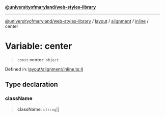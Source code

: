 [**@universityofmaryland/web-styles-library**](../../../../../../README.md)

***

[@universityofmaryland/web-styles-library](../../../../../../README.md) / [layout](../../../../../README.md) / [alignment](../../../README.md) / [inline](../README.md) / center

# Variable: center

> `const` **center**: `object`

Defined in: [layout/alignment/inline.ts:4](https://github.com/UMD-Digital/design-system/blob/7fa144f196ef5f0ef2b372670136735f5a5c9236/packages/styles/source/layout/alignment/inline.ts#L4)

## Type declaration

### className

> **className**: `string`[]
